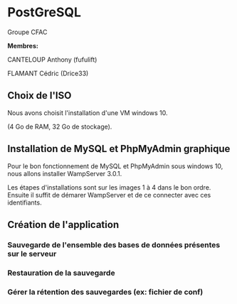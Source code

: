 # PostGreSQL
Groupe CFAC 

<b> Membres: </b>
 
CANTELOUP Anthony (fufulift) 
 
FLAMANT Cédric (Drice33)

## Choix de l'ISO
<p>Nous avons choisit l'installation d'une VM windows 10.</p>
 (4 Go de RAM, 32 Go de stockage).</p>

## Installation de MySQL et PhpMyAdmin graphique
Pour le bon fonctionnement de MySQL et PhpMyAdmin sous windows 10, nous allons installer WampServer 3.0.1.

Les étapes d'installations sont sur les images 1 à 4 dans le bon ordre.
Ensuite il suffit de démarer WampServer et de ce connecter avec ces identifiants.

## Création de l'application
### Sauvegarde de l'ensemble des bases de données présentes sur le serveur
### Restauration de la sauvegarde
### Gérer la rétention des sauvegardes (ex: fichier de conf)
